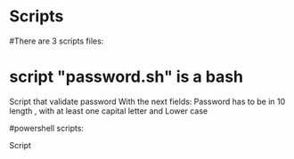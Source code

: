 # Scripts

#There are 3 scripts files: 

# script "password.sh" is a bash
Script that validate password
With the next fields:
Password has to be in 10 length ,
with at least one capital letter and Lower case

#powershell scripts:

Script
